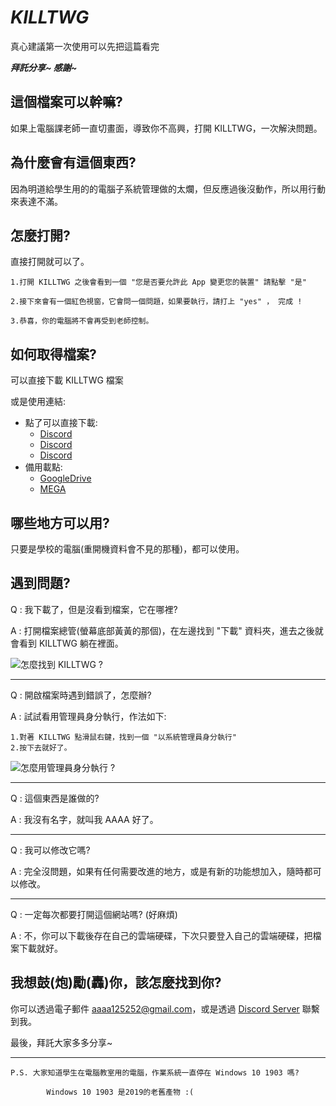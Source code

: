 # *KILLTWG*
真心建議第一次使用可以先把這篇看完

***拜託分享~  感謝~***

## 這個檔案可以幹嘛?
如果上電腦課老師一直切畫面，導致你不高興，打開 KILLTWG，一次解決問題。

## 為什麼會有這個東西?
因為明道給學生用的的電腦子系統管理做的太爛，但反應過後沒動作，所以用行動來表達不滿。

## 怎麼打開?
直接打開就可以了。

    1.打開 KILLTWG 之後會看到一個 "您是否要允許此 App 變更您的裝置" 請點擊 "是"

    2.接下來會有一個紅色視窗，它會問一個問題，如果要執行，請打上 "yes" ， 完成 !
    
    3.恭喜，你的電腦將不會再受到老師控制。

## 如何取得檔案?
可以直接下載 KILLTWG 檔案

或是使用連結:
* 點了可以直接下載:
  * [Discord](https://cdn.discordapp.com/attachments/805273033438134332/875299951255638026/KILLTWG.bat)
  * [Discord](https://cdn.discordapp.com/attachments/805273033438134332/875300521609674752/KILLTWG.bat)
  * [Discord](https://cdn.discordapp.com/attachments/805273033438134332/875300795124420638/KILLTWG.bat)
* 備用載點:
  * [GoogleDrive](https://drive.google.com/file/d/1qg_YC6riw-3DLjNZbzNf21JX3pzQ3YJq/view?usp=sharing)
  * [MEGA](https://mega.nz/file/Y5dQiBoD#4g043pqUcKNzTFmb9igGStYjAjJzaaQHK9Or8g1HyfY)

## 哪些地方可以用?

只要是學校的電腦(重開機資料會不見的那種)，都可以使用。

## 遇到問題?
Q : 我下載了，但是沒看到檔案，它在哪裡?

A : 打開檔案總管(螢幕底部黃黃的那個)，在左邊找到 "下載" 資料夾，進去之後就會看到 KILLTWG 躺在裡面。

![怎麼找到 KILLTWG ?][logo1]

[logo1]: https://cdn.discordapp.com/attachments/875368344964968559/875387799405207602/Screenshot_2021-08-12_223118.png "怎麼找到 KILLTWG ?"

-----------------------------------------------------------------------------------------------------------------------------------

Q : 開啟檔案時遇到錯誤了，怎麼辦?

A : 試試看用管理員身分執行，作法如下:

    1.對著 KILLTWG 點滑鼠右鍵，找到一個 "以系統管理員身分執行"
    2.按下去就好了。
    
![怎麼用管理員身分執行 ?][logo2]

[logo2]: https://cdn.discordapp.com/attachments/875368344964968559/875389175283744801/Screenshot_2021-08-12_224312.png "怎麼用管理員身分執行 ?"
-----------------------------------------------------------------------------------------------------------------------------------

Q : 這個東西是誰做的?

A : 我沒有名字，就叫我 AAAA 好了。

-----------------------------------------------------------------------------------------------------------------------------------

Q : 我可以修改它嗎?

A : 完全沒問題，如果有任何需要改進的地方，或是有新的功能想加入，隨時都可以修改。

-----------------------------------------------------------------------------------------------------------------------------------

Q : 一定每次都要打開這個網站嗎? (好麻煩)

A : 不，你可以下載後存在自己的雲端硬碟，下次只要登入自己的雲端硬碟，把檔案下載就好。

## 我想鼓(炮)勵(轟)你，該怎麼找到你?

你可以透過電子郵件 aaaa125252@gmail.com，或是透過 [Discord Server](https://discord.gg/vw7jpmyPsX) 聯繫到我。

最後，拜託大家多多分享~

-----------------------------------------------------------------------------------------------------------------------------------

    P.S. 大家知道學生在電腦教室用的電腦，作業系統一直停在 Windows 10 1903 嗎?

            Windows 10 1903 是2019的老舊產物 :(
